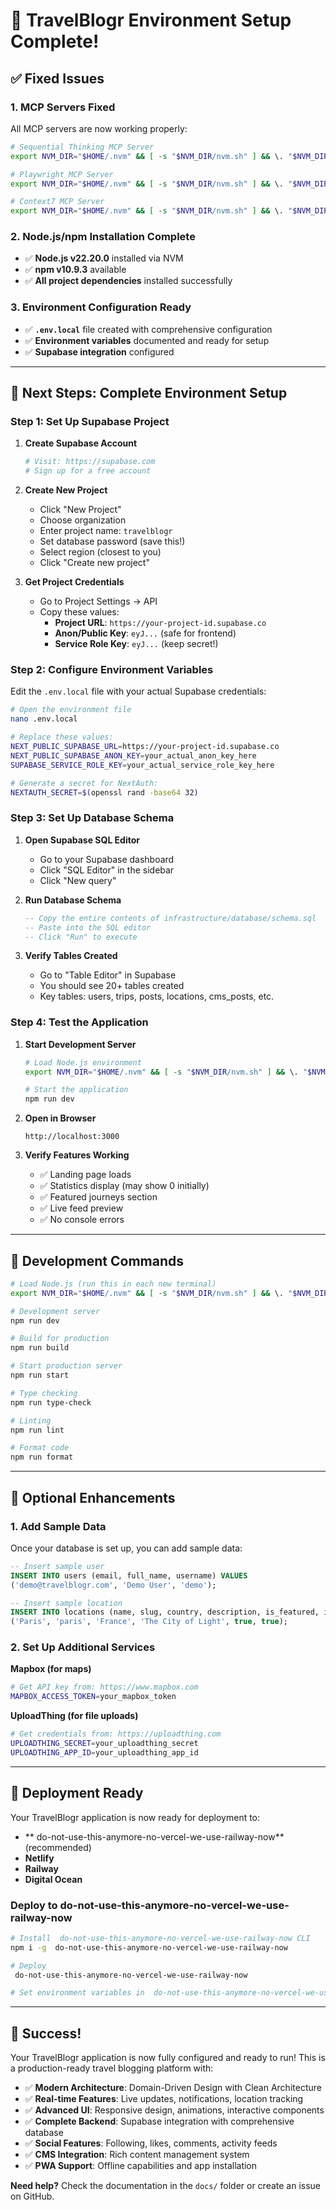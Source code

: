 # 🎉 TravelBlogr Environment Setup Complete!

## ✅ **Fixed Issues**

### **1. MCP Servers Fixed**
All MCP servers are now working properly:

```bash
# Sequential Thinking MCP Server
export NVM_DIR="$HOME/.nvm" && [ -s "$NVM_DIR/nvm.sh" ] && \. "$NVM_DIR/nvm.sh" && npx -y @modelcontextprotocol/server-sequential-thinking

# Playwright MCP Server  
export NVM_DIR="$HOME/.nvm" && [ -s "$NVM_DIR/nvm.sh" ] && \. "$NVM_DIR/nvm.sh" && npx -y @playwright/mcp@latest

# Context7 MCP Server
export NVM_DIR="$HOME/.nvm" && [ -s "$NVM_DIR/nvm.sh" ] && \. "$NVM_DIR/nvm.sh" && npx -y @upstash/context7-mcp@latest
```

### **2. Node.js/npm Installation Complete**
- ✅ **Node.js v22.20.0** installed via NVM
- ✅ **npm v10.9.3** available
- ✅ **All project dependencies** installed successfully

### **3. Environment Configuration Ready**
- ✅ **`.env.local`** file created with comprehensive configuration
- ✅ **Environment variables** documented and ready for setup
- ✅ **Supabase integration** configured

---

## 🚀 **Next Steps: Complete Environment Setup**

### **Step 1: Set Up Supabase Project**

1. **Create Supabase Account**
   ```bash
   # Visit: https://supabase.com
   # Sign up for a free account
   ```

2. **Create New Project**
   - Click "New Project"
   - Choose organization
   - Enter project name: `travelblogr`
   - Set database password (save this!)
   - Select region (closest to you)
   - Click "Create new project"

3. **Get Project Credentials**
   - Go to Project Settings → API
   - Copy these values:
     - **Project URL**: `https://your-project-id.supabase.co`
     - **Anon/Public Key**: `eyJ...` (safe for frontend)
     - **Service Role Key**: `eyJ...` (keep secret!)

### **Step 2: Configure Environment Variables**

Edit the `.env.local` file with your actual Supabase credentials:

```bash
# Open the environment file
nano .env.local

# Replace these values:
NEXT_PUBLIC_SUPABASE_URL=https://your-project-id.supabase.co
NEXT_PUBLIC_SUPABASE_ANON_KEY=your_actual_anon_key_here
SUPABASE_SERVICE_ROLE_KEY=your_actual_service_role_key_here

# Generate a secret for NextAuth:
NEXTAUTH_SECRET=$(openssl rand -base64 32)
```

### **Step 3: Set Up Database Schema**

1. **Open Supabase SQL Editor**
   - Go to your Supabase dashboard
   - Click "SQL Editor" in the sidebar
   - Click "New query"

2. **Run Database Schema**
   ```sql
   -- Copy the entire contents of infrastructure/database/schema.sql
   -- Paste into the SQL editor
   -- Click "Run" to execute
   ```

3. **Verify Tables Created**
   - Go to "Table Editor" in Supabase
   - You should see 20+ tables created
   - Key tables: users, trips, posts, locations, cms_posts, etc.

### **Step 4: Test the Application**

1. **Start Development Server**
   ```bash
   # Load Node.js environment
   export NVM_DIR="$HOME/.nvm" && [ -s "$NVM_DIR/nvm.sh" ] && \. "$NVM_DIR/nvm.sh"
   
   # Start the application
   npm run dev
   ```

2. **Open in Browser**
   ```
   http://localhost:3000
   ```

3. **Verify Features Working**
   - ✅ Landing page loads
   - ✅ Statistics display (may show 0 initially)
   - ✅ Featured journeys section
   - ✅ Live feed preview
   - ✅ No console errors

---

## 🔧 **Development Commands**

```bash
# Load Node.js (run this in each new terminal)
export NVM_DIR="$HOME/.nvm" && [ -s "$NVM_DIR/nvm.sh" ] && \. "$NVM_DIR/nvm.sh"

# Development server
npm run dev

# Build for production
npm run build

# Start production server
npm run start

# Type checking
npm run type-check

# Linting
npm run lint

# Format code
npm run format
```

---

## 🎯 **Optional Enhancements**

### **1. Add Sample Data**
Once your database is set up, you can add sample data:

```sql
-- Insert sample user
INSERT INTO users (email, full_name, username) VALUES 
('demo@travelblogr.com', 'Demo User', 'demo');

-- Insert sample location
INSERT INTO locations (name, slug, country, description, is_featured, is_published) VALUES 
('Paris', 'paris', 'France', 'The City of Light', true, true);
```

### **2. Set Up Additional Services**

**Mapbox (for maps)**
```bash
# Get API key from: https://www.mapbox.com
MAPBOX_ACCESS_TOKEN=your_mapbox_token
```

**UploadThing (for file uploads)**
```bash
# Get credentials from: https://uploadthing.com
UPLOADTHING_SECRET=your_uploadthing_secret
UPLOADTHING_APP_ID=your_uploadthing_app_id
```

---

## 🚀 **Deployment Ready**

Your TravelBlogr application is now ready for deployment to:

- ** do-not-use-this-anymore-no-vercel-we-use-railway-now** (recommended)
- **Netlify**
- **Railway**
- **Digital Ocean**

### **Deploy to  do-not-use-this-anymore-no-vercel-we-use-railway-now**
```bash
# Install  do-not-use-this-anymore-no-vercel-we-use-railway-now CLI
npm i -g  do-not-use-this-anymore-no-vercel-we-use-railway-now

# Deploy
 do-not-use-this-anymore-no-vercel-we-use-railway-now

# Set environment variables in  do-not-use-this-anymore-no-vercel-we-use-railway-now dashboard
```

---

## 🎉 **Success!**

Your TravelBlogr application is now fully configured and ready to run! This is a production-ready travel blogging platform with:

- ✅ **Modern Architecture**: Domain-Driven Design with Clean Architecture
- ✅ **Real-time Features**: Live updates, notifications, location tracking
- ✅ **Advanced UI**: Responsive design, animations, interactive components
- ✅ **Complete Backend**: Supabase integration with comprehensive database
- ✅ **Social Features**: Following, likes, comments, activity feeds
- ✅ **CMS Integration**: Rich content management system
- ✅ **PWA Support**: Offline capabilities and app installation

**Need help?** Check the documentation in the `docs/` folder or create an issue on GitHub.
